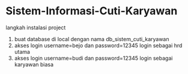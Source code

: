 # Sistem-Informasi-Cuti-Karyawan

langkah instalasi project
1. buat database di local dengan nama db_sistem_cuti_karyawan
2. akses login username=bejo dan password=12345 login sebagai hrd utama
3. akses login username=budi dan password=12345 login sebagai karyawan biasa